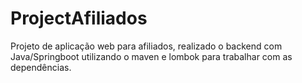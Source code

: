 # ProjectAfiliados
Projeto de aplicação web para afiliados, realizado o backend com Java/Springboot utilizando o maven e lombok para trabalhar com as dependências.
